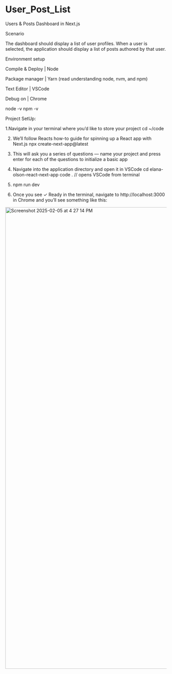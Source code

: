 # User_Post_List

Users & Posts Dashboard in Next.js

Scenario

The dashboard should display a
list of user profiles. When a user is selected, the application should display a list of posts authored by that
user.


Environment setup

Compile & Deploy | Node

Package manager | Yarn (read understanding node, nvm, and npm)

Text Editor | VSCode

Debug on | Chrome

node -v
npm -v

Project SetUp:

1.Navigate in your terminal where you’d like to store your project
cd ~/code

2. We’ll follow Reacts how-to guide for spinning up a React app with Next.js
npx create-next-app@latest

3. This will ask you a series of questions — name your project and press enter for each of the questions to initialize a basic app
4. Navigate into the application directory and open it in VSCode
cd elana-olson-react-next-app
code . // opens VSCode from terminal
5. npm run dev
6. Once you see ✓ Ready in the terminal, navigate to http://localhost:3000 in Chrome and you’ll see something like this:
<img width="1440" alt="Screenshot 2025-02-05 at 4 27 14 PM" src="https://github.com/user-attachments/assets/093df08b-72a6-47d4-956e-950b1238834e" />


